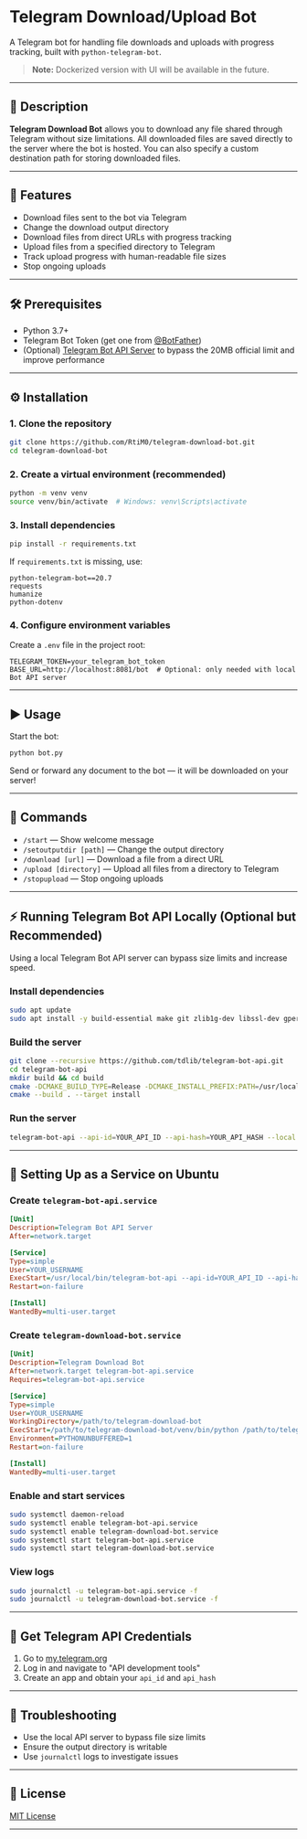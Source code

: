 # Telegram Download/Upload Bot

A Telegram bot for handling file downloads and uploads with progress tracking, built with `python-telegram-bot`.

> **Note:** Dockerized version with UI will be available in the future.

---

## 📌 Description

**Telegram Download Bot** allows you to download any file shared through Telegram without size limitations. All downloaded files are saved directly to the server where the bot is hosted. You can also specify a custom destination path for storing downloaded files.

---

## 🚀 Features

* Download files sent to the bot via Telegram
* Change the download output directory
* Download files from direct URLs with progress tracking
* Upload files from a specified directory to Telegram
* Track upload progress with human-readable file sizes
* Stop ongoing uploads

---

## 🛠️ Prerequisites

* Python 3.7+
* Telegram Bot Token (get one from [@BotFather](https://t.me/BotFather))
* (Optional) [Telegram Bot API Server](https://github.com/tdlib/telegram-bot-api) to bypass the 20MB official limit and improve performance

---

## ⚙️ Installation

### 1. Clone the repository

```bash
git clone https://github.com/RtiM0/telegram-download-bot.git
cd telegram-download-bot
```

### 2. Create a virtual environment (recommended)

```bash
python -m venv venv
source venv/bin/activate  # Windows: venv\Scripts\activate
```

### 3. Install dependencies

```bash
pip install -r requirements.txt
```

If `requirements.txt` is missing, use:

```
python-telegram-bot==20.7
requests
humanize
python-dotenv
```

### 4. Configure environment variables

Create a `.env` file in the project root:

```
TELEGRAM_TOKEN=your_telegram_bot_token
BASE_URL=http://localhost:8081/bot  # Optional: only needed with local Bot API server
```

---

## ▶️ Usage

Start the bot:

```bash
python bot.py
```

Send or forward any document to the bot — it will be downloaded on your server!

---

## 💬 Commands

* `/start` — Show welcome message
* `/setoutputdir [path]` — Change the output directory
* `/download [url]` — Download a file from a direct URL
* `/upload [directory]` — Upload all files from a directory to Telegram
* `/stopupload` — Stop ongoing uploads

---

## ⚡ Running Telegram Bot API Locally (Optional but Recommended)

Using a local Telegram Bot API server can bypass size limits and increase speed.

### Install dependencies

```bash
sudo apt update
sudo apt install -y build-essential make git zlib1g-dev libssl-dev gperf cmake clang-14 libc++-dev libc++abi-dev
```

### Build the server

```bash
git clone --recursive https://github.com/tdlib/telegram-bot-api.git
cd telegram-bot-api
mkdir build && cd build
cmake -DCMAKE_BUILD_TYPE=Release -DCMAKE_INSTALL_PREFIX:PATH=/usr/local ..
cmake --build . --target install
```

### Run the server

```bash
telegram-bot-api --api-id=YOUR_API_ID --api-hash=YOUR_API_HASH --local
```

---

## 🔧 Setting Up as a Service on Ubuntu

### Create `telegram-bot-api.service`

```ini
[Unit]
Description=Telegram Bot API Server
After=network.target

[Service]
Type=simple
User=YOUR_USERNAME
ExecStart=/usr/local/bin/telegram-bot-api --api-id=YOUR_API_ID --api-hash=YOUR_API_HASH --local
Restart=on-failure

[Install]
WantedBy=multi-user.target
```

### Create `telegram-download-bot.service`

```ini
[Unit]
Description=Telegram Download Bot
After=network.target telegram-bot-api.service
Requires=telegram-bot-api.service

[Service]
Type=simple
User=YOUR_USERNAME
WorkingDirectory=/path/to/telegram-download-bot
ExecStart=/path/to/telegram-download-bot/venv/bin/python /path/to/telegram-download-bot/bot.py
Environment=PYTHONUNBUFFERED=1
Restart=on-failure

[Install]
WantedBy=multi-user.target
```

### Enable and start services

```bash
sudo systemctl daemon-reload
sudo systemctl enable telegram-bot-api.service
sudo systemctl enable telegram-download-bot.service
sudo systemctl start telegram-bot-api.service
sudo systemctl start telegram-download-bot.service
```

### View logs

```bash
sudo journalctl -u telegram-bot-api.service -f
sudo journalctl -u telegram-download-bot.service -f
```

---

## 🔑 Get Telegram API Credentials

1. Go to [my.telegram.org](https://my.telegram.org)
2. Log in and navigate to "API development tools"
3. Create an app and obtain your `api_id` and `api_hash`

---

## 🧰 Troubleshooting

* Use the local API server to bypass file size limits
* Ensure the output directory is writable
* Use `journalctl` logs to investigate issues

---

## 📄 License

[MIT License](LICENSE)

---
